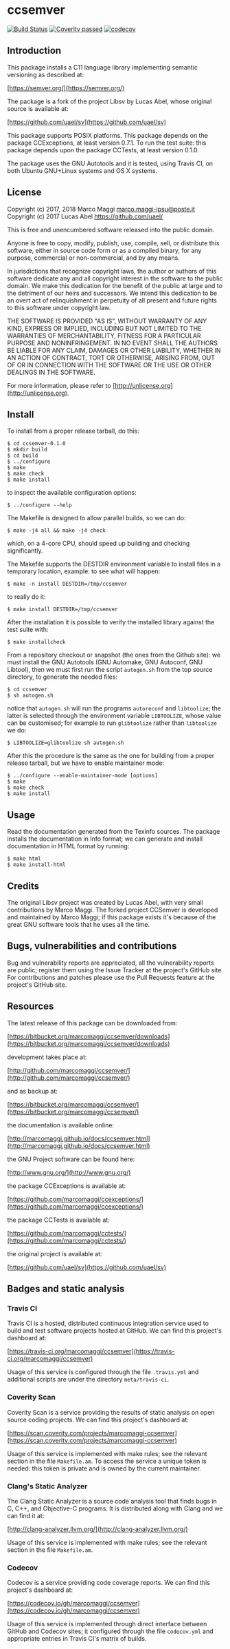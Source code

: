 # ccsemver

[![Build Status](https://travis-ci.org/marcomaggi/ccsemver.svg?branch=master)](https://travis-ci.org/marcomaggi/ccsemver)
[![Coverity passed](https://scan.coverity.com/projects/12801/badge.svg)](https://scan.coverity.com/projects/marcomaggi-ccsemver)
[![codecov](https://codecov.io/gh/marcomaggi/ccsemver/branch/master/graph/badge.svg)](https://codecov.io/gh/marcomaggi/ccsemver)


## Introduction

This  package  installs a  C11  language  library implementing  semantic
versioning as described at:

[https://semver.org/](https://semver.org/)

The package is a fork of the project Libsv by Lucas Abel, whose original
source is available at:

[https://github.com/uael/sv](https://github.com/uael/sv)

This  package supports  POSIX platforms.   This package  depends on  the
package CCExceptions,  at least version  0.7.1.  To run the  test suite:
this package depends upon the package CCTests, at least version 0.1.0.

The package uses the GNU Autotools and it is tested, using Travis CI, on
both Ubuntu GNU+Linux systems and OS X systems.


## License

Copyright (c) 2017, 2018 Marco Maggi <marco.maggi-ipsu@poste.it><br/>
Copyright (c) 2017 Lucas Abel <https://github.com/uael/><br/>

This is free and unencumbered software released into the public domain.

Anyone  is  free  to  copy,  modify, publish,  use,  compile,  sell,  or
distribute this  software, either in source  code form or as  a compiled
binary, for any purpose, commercial or non-commercial, and by any means.

In jurisdictions that recognize copyright laws, the author or authors of
this software dedicate any and all copyright interest in the software to
the  public domain.   We make  this dedication  for the  benefit of  the
public at  large and to the  detriment of our heirs  and successors.  We
intend  this  dedication  to  be  an  overt  act  of  relinquishment  in
perpetuity  of all  present and  future  rights to  this software  under
copyright law.

THE SOFTWARE IS PROVIDED "AS IS",  WITHOUT WARRANTY OF ANY KIND, EXPRESS
OR   IMPLIED,  INCLUDING   BUT  NOT   LIMITED  TO   THE  WARRANTIES   OF
MERCHANTABILITY, FITNESS  FOR A PARTICULAR PURPOSE  AND NONINFRINGEMENT.
IN NO EVENT SHALL THE AUTHORS BE  LIABLE FOR ANY CLAIM, DAMAGES OR OTHER
LIABILITY, WHETHER IN AN ACTION  OF CONTRACT, TORT OR OTHERWISE, ARISING
FROM, OUT  OF OR  IN CONNECTION WITH  THE SOFTWARE OR  THE USE  OR OTHER
DEALINGS IN THE SOFTWARE.

For        more        information,        please        refer        to
[http://unlicense.org](http://unlicense.org).


## Install

To install from a proper release tarball, do this:

```
$ cd ccsemver-0.1.0
$ mkdir build
$ cd build
$ ../configure
$ make
$ make check
$ make install
```

to inspect the available configuration options:

```
$ ../configure --help
```

The Makefile is designed to allow parallel builds, so we can do:

```
$ make -j4 all && make -j4 check
```

which,  on  a  4-core  CPU,   should  speed  up  building  and  checking
significantly.

The Makefile supports the DESTDIR  environment variable to install files
in a temporary location, example: to see what will happen:

```
$ make -n install DESTDIR=/tmp/ccsemver
```

to really do it:

```
$ make install DESTDIR=/tmp/ccsemver
```

After the  installation it is  possible to verify the  installed library
against the test suite with:

```
$ make installcheck
```

From a repository checkout or snapshot  (the ones from the Github site):
we  must install  the GNU  Autotools  (GNU Automake,  GNU Autoconf,  GNU
Libtool), then  we must first run  the script `autogen.sh` from  the top
source directory, to generate the needed files:

```
$ cd ccsemver
$ sh autogen.sh

```

notice  that  `autogen.sh`  will   run  the  programs  `autoreconf`  and
`libtoolize`; the  latter is  selected through the  environment variable
`LIBTOOLIZE`,  whose  value  can  be  customised;  for  example  to  run
`glibtoolize` rather than `libtoolize` we do:

```
$ LIBTOOLIZE=glibtoolize sh autogen.sh
```

After this  the procedure  is the same  as the one  for building  from a
proper release tarball, but we have to enable maintainer mode:

```
$ ../configure --enable-maintainer-mode [options]
$ make
$ make check
$ make install
```

## Usage

Read the documentation generated from  the Texinfo sources.  The package
installs the documentation  in Info format; we can  generate and install
documentation in HTML format by running:

```
$ make html
$ make install-html
```


## Credits

The original  Libsv project was created  by Lucas Abel, with  very small
contributions by Marco Maggi.  The  forked project CCSemver is developed
and maintained  by Marco Maggi; if  this package exists it's  because of
the great GNU software tools that he uses all the time.


## Bugs, vulnerabilities and contributions

Bug  and vulnerability  reports are  appreciated, all  the vulnerability
reports  are  public; register  them  using  the  Issue Tracker  at  the
project's GitHub  site.  For  contributions and  patches please  use the
Pull Requests feature at the project's GitHub site.


## Resources

The latest release of this package can be downloaded from:

[https://bitbucket.org/marcomaggi/ccsemver/downloads](https://bitbucket.org/marcomaggi/ccsemver/downloads)

development takes place at:

[http://github.com/marcomaggi/ccsemver/](http://github.com/marcomaggi/ccsemver/)

and as backup at:

[https://bitbucket.org/marcomaggi/ccsemver/](https://bitbucket.org/marcomaggi/ccsemver/)

the documentation is available online:

[http://marcomaggi.github.io/docs/ccsemver.html](http://marcomaggi.github.io/docs/ccsemver.html)

the GNU Project software can be found here:

[http://www.gnu.org/](http://www.gnu.org/)

the package CCExceptions is available at:

[https://github.com/marcomaggi/ccexceptions/](https://github.com/marcomaggi/ccexceptions/)

the package CCTests is available at:

[https://github.com/marcomaggi/cctests/](https://github.com/marcomaggi/cctests/)

the original project is available at:

[https://github.com/uael/sv](https://github.com/uael/sv)


## Badges and static analysis

### Travis CI

Travis CI is  a hosted, distributed continuous  integration service used
to build and test software projects  hosted at GitHub.  We can find this
project's dashboard at:

[https://travis-ci.org/marcomaggi/ccsemver](https://travis-ci.org/marcomaggi/ccsemver)

Usage of this  service is configured through the  file `.travis.yml` and
additional scripts are under the directory `meta/travis-ci`.


### Coverity Scan

Coverity Scan is  a service providing the results of  static analysis on
open source coding projects.  We can find this project's dashboard at:

[https://scan.coverity.com/projects/marcomaggi-ccsemver](https://scan.coverity.com/projects/marcomaggi-ccsemver)

Usage of this  service is implemented with make rules;  see the relevant
section in the file `Makefile.am`.  To access the service a unique token
is needed: this token is private and is owned by the current maintainer.


### Clang's Static Analyzer

The Clang Static Analyzer is a source code analysis tool that finds bugs
in C, C++, and Objective-C programs.  It is distributed along with Clang
and we can find it at:

[http://clang-analyzer.llvm.org/](http://clang-analyzer.llvm.org/)

Usage of this  service is implemented with make rules;  see the relevant
section in the file `Makefile.am`.


### Codecov

Codecov is a service providing code  coverage reports.  We can find this
project's dashboard at:

[https://codecov.io/gh/marcomaggi/ccsemver](https://codecov.io/gh/marcomaggi/ccsemver)

Usage of  this service is  implemented through direct  interface between
GitHub and Codecov  sites; it configured through  the file `codecov.yml`
and appropriate entries in Travis CI's matrix of builds.

